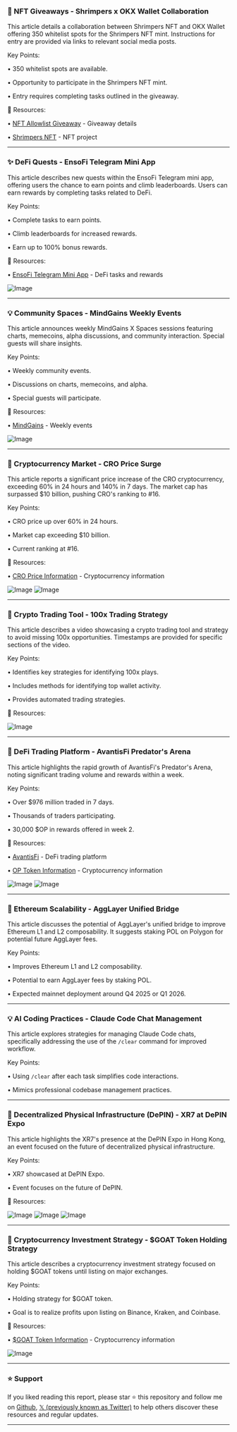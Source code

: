 ### 🚀 NFT Giveaways - Shrimpers x OKX Wallet Collaboration

This article details a collaboration between Shrimpers NFT and OKX Wallet offering 350 whitelist spots for the Shrimpers NFT mint.  Instructions for entry are provided via links to relevant social media posts.


Key Points:

• 350 whitelist spots are available.

•  Opportunity to participate in the Shrimpers NFT mint.

• Entry requires completing tasks outlined in the giveaway.


🔗 Resources:

• [NFT Allowlist Giveaway](https://x.com/NguyenAn1315380) -  Giveaway details

• [Shrimpers NFT](https://x.com/Shrimpers_nft) - NFT project


---

### ✨ DeFi Quests - EnsoFi Telegram Mini App

This article describes new quests within the EnsoFi Telegram mini app, offering users the chance to earn points and climb leaderboards.  Users can earn rewards by completing tasks related to DeFi.


Key Points:

• Complete tasks to earn points.

• Climb leaderboards for increased rewards.

• Earn up to 100% bonus rewards.


🔗 Resources:

• [EnsoFi Telegram Mini App](https://x.com/tappscenter) -  DeFi tasks and rewards

![Image](https://pbs.twimg.com/media/GzafYS4a4AQ8-T1?format=jpg&name=small)


---

### 💡 Community Spaces - MindGains Weekly Events

This article announces weekly MindGains X Spaces sessions featuring charts, memecoins, alpha discussions, and community interaction.  Special guests will share insights.


Key Points:

• Weekly community events.

• Discussions on charts, memecoins, and alpha.

• Special guests will participate.


🔗 Resources:

• [MindGains](https://x.com/MindGains) -  Weekly events


![Image](https://pbs.twimg.com/media/GzaH6Kha4AkKpa4?format=jpg&name=small)


---

### 🤖 Cryptocurrency Market - CRO Price Surge

This article reports a significant price increase of the CRO cryptocurrency, exceeding 60% in 24 hours and 140% in 7 days. The market cap has surpassed $10 billion, pushing CRO's ranking to #16.


Key Points:

• CRO price up over 60% in 24 hours.

• Market cap exceeding $10 billion.

• Current ranking at #16.


🔗 Resources:

• [CRO Price Information](https://x.com/search?q=%24CRO&src=cashtag_click) - Cryptocurrency information

![Image](https://pbs.twimg.com/media/GzaTFGSWsAAQMZ0?format=jpg&name=small)
![Image](https://pbs.twimg.com/media/GzR8wmIW0AIgXUU?format=jpg&name=240x240)


---

### 🚀 Crypto Trading Tool -  100x Trading Strategy

This article describes a video showcasing a crypto trading tool and strategy to avoid missing 100x opportunities. Timestamps are provided for specific sections of the video.


Key Points:

•  Identifies key strategies for identifying 100x plays.

• Includes methods for identifying top wallet activity.

•  Provides automated trading strategies.


🔗 Resources:

![Image](https://pbs.twimg.com/amplify_video_thumb/1960758148274511873/img/3IXHBngjqA91ucIw.jpg)


---

### 🤖 DeFi Trading Platform - AvantisFi Predator's Arena

This article highlights the rapid growth of AvantisFi's Predator's Arena, noting significant trading volume and rewards within a week.


Key Points:

• Over $976 million traded in 7 days.

• Thousands of traders participating.

• 30,000 $OP in rewards offered in week 2.


🔗 Resources:

• [AvantisFi](https://x.com/avantisfi) - DeFi trading platform

• [OP Token Information](https://x.com/search?q=%24OP&src=cashtag_click) - Cryptocurrency information

![Image](https://pbs.twimg.com/media/GzaIq6UW0AA5h5S?format=jpg&name=small)
![Image](https://pbs.twimg.com/media/GzYwJSDa4AAXOCU?format=jpg&name=240x240)


---

### 🤖 Ethereum Scalability - AggLayer Unified Bridge

This article discusses the potential of AggLayer's unified bridge to improve Ethereum L1 and L2 composability.  It suggests staking POL on Polygon for potential future AggLayer fees.


Key Points:

• Improves Ethereum L1 and L2 composability.

• Potential to earn AggLayer fees by staking POL.

•  Expected mainnet deployment around Q4 2025 or Q1 2026.


---

### 💡 AI Coding Practices - Claude Code Chat Management

This article explores strategies for managing Claude Code chats, specifically addressing the use of the `/clear` command for improved workflow.


Key Points:

• Using `/clear` after each task simplifies code interactions.

•  Mimics professional codebase management practices.


---

### 🚀 Decentralized Physical Infrastructure (DePIN) - XR7 at DePIN Expo

This article highlights the XR7's presence at the DePIN Expo in Hong Kong, an event focused on the future of decentralized physical infrastructure.


Key Points:

• XR7 showcased at DePIN Expo.

• Event focuses on the future of DePIN.


🔗 Resources:

![Image](https://pbs.twimg.com/media/GzaAWkVa4AALwJS?format=jpg&name=small)
![Image](https://pbs.twimg.com/media/GzaAWkPa4AEcTRx?format=jpg&name=360x360)
![Image](https://pbs.twimg.com/media/GzaAWkDa4AM4ods?format=jpg&name=360x360)


---

### 🤖 Cryptocurrency Investment Strategy - $GOAT Token Holding Strategy

This article describes a cryptocurrency investment strategy focused on holding $GOAT tokens until listing on major exchanges.


Key Points:

•  Holding strategy for $GOAT token.

•  Goal is to realize profits upon listing on Binance, Kraken, and Coinbase.


🔗 Resources:

• [$GOAT Token Information](https://x.com/search?q=%24GOAT&src=cashtag_click) - Cryptocurrency information

![Image](https://pbs.twimg.com/tweet_video_thumb/GzaA3PgXsAAB8ov.jpg)


---

### ⭐️ Support

If you liked reading this report, please star ⭐️ this repository and follow me on [Github](https://github.com/Drix10), [𝕏 (previously known as Twitter)](https://x.com/DRIX_10_) to help others discover these resources and regular updates.

---